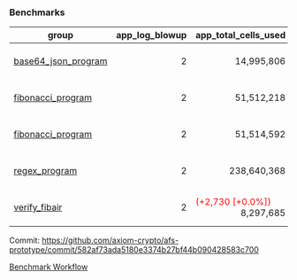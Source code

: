 ### Benchmarks
| group | app_log_blowup | app_total_cells_used | app_total_cycles | app_total_proof_time_ms | leaf_log_blowup | leaf_total_cells_used | leaf_total_cycles | leaf_total_proof_time_ms | instance | alloc |
|---|---|---|---|---|---|---|---|---|---|---|
| [ base64_json_program ](https://github.com/axiom-crypto/afs-prototype/blob/gh-pages/benchmarks/individual/base64_json-2-2-64cpu-linux-arm64-mimalloc.md) | <div style='text-align: right'> 2 </div>  | <div style='text-align: right'> 14,995,806 </div>  | <div style='text-align: right'> 217,352 </div>  | <span style='color: red'>(+2.0 [+0.1%])</span><div style='text-align: right'> 2,506.0 </div>  | <div style='text-align: right'> 2 </div>  | <span style='color: green'>(-2,590 [-0.0%])</span><div style='text-align: right'> 293,304,306 </div>  | <span style='color: green'>(-203 [-0.0%])</span><div style='text-align: right'> 6,749,289 </div>  | <span style='color: red'>(+917.0 [+2.6%])</span><div style='text-align: right'> 35,672.0 </div>  | 64cpu-linux-arm64 | mimalloc |
| [ fibonacci_program ](https://github.com/axiom-crypto/afs-prototype/blob/gh-pages/benchmarks/individual/fibonacci-2-2-64cpu-linux-arm64-mimalloc.md) | <div style='text-align: right'> 2 </div>  | <div style='text-align: right'> 51,512,218 </div>  | <div style='text-align: right'> 1,500,219 </div>  | <span style='color: green'>(-3.0 [-0.0%])</span><div style='text-align: right'> 6,427.0 </div>  | <div style='text-align: right'> 2 </div>  | <span style='color: green'>(-6,130 [-0.0%])</span><div style='text-align: right'> 143,344,420 </div>  | <span style='color: green'>(-592 [-0.0%])</span><div style='text-align: right'> 3,503,155 </div>  | <span style='color: red'>(+71.0 [+0.4%])</span><div style='text-align: right'> 17,924.0 </div>  | 64cpu-linux-arm64 | mimalloc |
| [ fibonacci_program ](https://github.com/axiom-crypto/afs-prototype/blob/gh-pages/benchmarks/individual/fibonacci-2-2-64cpu-linux-x64-jemalloc.md) | <div style='text-align: right'> 2 </div>  | <div style='text-align: right'> 51,514,592 </div>  | <div style='text-align: right'> 1,500,219 </div>  | <span style='color: red'>(+70.0 [+1.1%])</span><div style='text-align: right'> 6,674.0 </div>  | <div style='text-align: right'> 2 </div>  | <span style='color: green'>(-19,790 [-0.0%])</span><div style='text-align: right'> 143,329,650 </div>  | <span style='color: green'>(-1,888 [-0.1%])</span><div style='text-align: right'> 3,501,776 </div>  | <span style='color: green'>(-76.0 [-0.4%])</span><div style='text-align: right'> 18,903.0 </div>  | 64cpu-linux-x64 | jemalloc |
| [ regex_program ](https://github.com/axiom-crypto/afs-prototype/blob/gh-pages/benchmarks/individual/regex-2-2-64cpu-linux-arm64-mimalloc.md) | <div style='text-align: right'> 2 </div>  | <div style='text-align: right'> 238,640,368 </div>  | <div style='text-align: right'> 4,181,053 </div>  | <span style='color: red'>(+287.0 [+1.1%])</span><div style='text-align: right'> 27,101.0 </div>  | <div style='text-align: right'> 2 </div>  | <span style='color: green'>(-33,170 [-0.0%])</span><div style='text-align: right'> 314,556,631 </div>  | <span style='color: green'>(-3,093 [-0.0%])</span><div style='text-align: right'> 7,303,999 </div>  | <span style='color: red'>(+18.0 [+0.0%])</span><div style='text-align: right'> 36,945.0 </div>  | 64cpu-linux-arm64 | mimalloc |
| [ verify_fibair ](https://github.com/axiom-crypto/afs-prototype/blob/gh-pages/benchmarks/individual/verify_fibair-2-2-64cpu-linux-arm64-mimalloc.md) | <div style='text-align: right'> 2 </div>  | <span style='color: red'>(+2,730 [+0.0%])</span><div style='text-align: right'> 8,297,685 </div>  | <span style='color: red'>(+161 [+0.1%])</span><div style='text-align: right'> 198,685 </div>  | <span style='color: green'>(-19.0 [-1.3%])</span><div style='text-align: right'> 1,450.0 </div>  | <div style='text-align: right'> - </div>  | <div style='text-align: right'> - </div>  | <div style='text-align: right'> - </div>  | <div style='text-align: right'> - </div>  | 64cpu-linux-arm64 | mimalloc |


Commit: https://github.com/axiom-crypto/afs-prototype/commit/582af73ada5180e3374b27bf44b090428583c700

[Benchmark Workflow](https://github.com/axiom-crypto/afs-prototype/actions/runs/12058944232)
